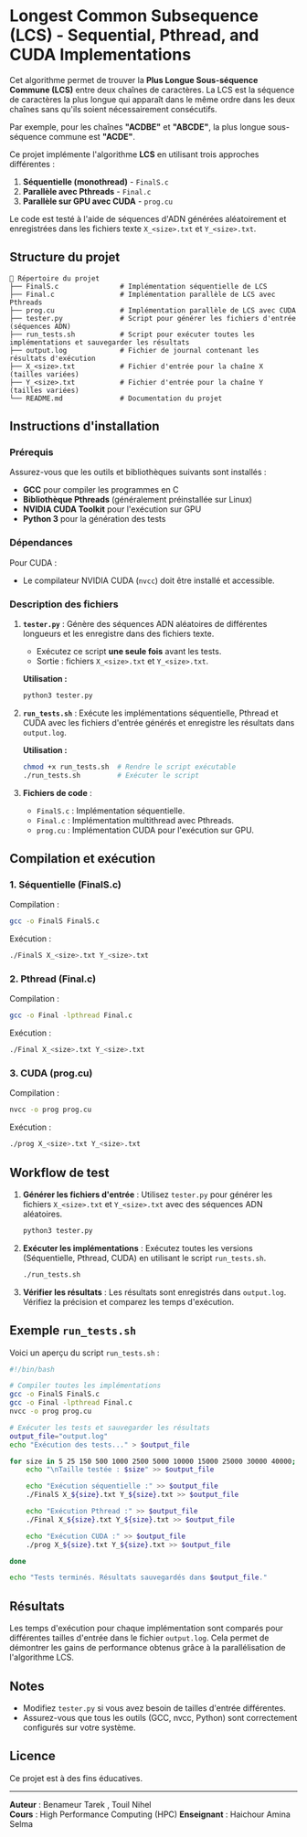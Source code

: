 # Longest Common Subsequence (LCS) - Sequential, Pthread, and CUDA Implementations

Cet algorithme permet de trouver la **Plus Longue Sous-séquence Commune (LCS)** entre deux chaînes de caractères. La LCS est la séquence de caractères la plus longue qui apparaît dans le même ordre dans les deux chaînes sans qu'ils soient nécessairement consécutifs. 

Par exemple, pour les chaînes **"ACDBE"** et **"ABCDE"**, la plus longue sous-séquence commune est **"ACDE"**.

Ce projet implémente l'algorithme **LCS** en utilisant trois approches différentes :
1. **Séquentielle (monothread)** - `FinalS.c`
2. **Parallèle avec Pthreads** - `Final.c`
3. **Parallèle sur GPU avec CUDA** - `prog.cu`

Le code est testé à l'aide de séquences d'ADN générées aléatoirement et enregistrées dans les fichiers texte `X_<size>.txt` et `Y_<size>.txt`.

## Structure du projet
```
📂 Répertoire du projet
├── FinalS.c               # Implémentation séquentielle de LCS
├── Final.c                # Implémentation parallèle de LCS avec Pthreads
├── prog.cu                # Implémentation parallèle de LCS avec CUDA
├── tester.py              # Script pour générer les fichiers d'entrée (séquences ADN)
├── run_tests.sh           # Script pour exécuter toutes les implémentations et sauvegarder les résultats
├── output.log             # Fichier de journal contenant les résultats d'exécution
├── X_<size>.txt           # Fichier d'entrée pour la chaîne X (tailles variées)
├── Y_<size>.txt           # Fichier d'entrée pour la chaîne Y (tailles variées)
└── README.md              # Documentation du projet
```

## Instructions d'installation

### Prérequis
Assurez-vous que les outils et bibliothèques suivants sont installés :
- **GCC** pour compiler les programmes en C
- **Bibliothèque Pthreads** (généralement préinstallée sur Linux)
- **NVIDIA CUDA Toolkit** pour l'exécution sur GPU
- **Python 3** pour la génération des tests

### Dépendances
Pour CUDA :
- Le compilateur NVIDIA CUDA (`nvcc`) doit être installé et accessible.

### Description des fichiers
1. **`tester.py`** : Génère des séquences ADN aléatoires de différentes longueurs et les enregistre dans des fichiers texte.
   - Exécutez ce script **une seule fois** avant les tests.
   - Sortie : fichiers `X_<size>.txt` et `Y_<size>.txt`.

   **Utilisation :**
   ```bash
   python3 tester.py
   ```

2. **`run_tests.sh`** : Exécute les implémentations séquentielle, Pthread et CUDA avec les fichiers d'entrée générés et enregistre les résultats dans `output.log`.
   
   **Utilisation :**
   ```bash
   chmod +x run_tests.sh  # Rendre le script exécutable
   ./run_tests.sh         # Exécuter le script
   ```

3. **Fichiers de code** :
   - `FinalS.c` : Implémentation séquentielle.
   - `Final.c` : Implémentation multithread avec Pthreads.
   - `prog.cu` : Implémentation CUDA pour l'exécution sur GPU.

## Compilation et exécution

### 1. Séquentielle (FinalS.c)
Compilation :
```bash
gcc -o FinalS FinalS.c
```
Exécution :
```bash
./FinalS X_<size>.txt Y_<size>.txt
```

### 2. Pthread (Final.c)
Compilation :
```bash
gcc -o Final -lpthread Final.c
```
Exécution :
```bash
./Final X_<size>.txt Y_<size>.txt
```

### 3. CUDA (prog.cu)
Compilation :
```bash
nvcc -o prog prog.cu
```
Exécution :
```bash
./prog X_<size>.txt Y_<size>.txt
```

## Workflow de test
1. **Générer les fichiers d'entrée** :
   Utilisez `tester.py` pour générer les fichiers `X_<size>.txt` et `Y_<size>.txt` avec des séquences ADN aléatoires.
   ```bash
   python3 tester.py
   ```

2. **Exécuter les implémentations** :
   Exécutez toutes les versions (Séquentielle, Pthread, CUDA) en utilisant le script `run_tests.sh`.
   ```bash
   ./run_tests.sh
   ```

3. **Vérifier les résultats** :
   Les résultats sont enregistrés dans `output.log`. Vérifiez la précision et comparez les temps d'exécution.

## Exemple `run_tests.sh`
Voici un aperçu du script `run_tests.sh` :
```bash
#!/bin/bash

# Compiler toutes les implémentations
gcc -o FinalS FinalS.c
gcc -o Final -lpthread Final.c
nvcc -o prog prog.cu

# Exécuter les tests et sauvegarder les résultats
output_file="output.log"
echo "Exécution des tests..." > $output_file

for size in 5 25 150 500 1000 2500 5000 10000 15000 25000 30000 40000; do
    echo "\nTaille testée : $size" >> $output_file

    echo "Exécution séquentielle :" >> $output_file
    ./FinalS X_${size}.txt Y_${size}.txt >> $output_file

    echo "Exécution Pthread :" >> $output_file
    ./Final X_${size}.txt Y_${size}.txt >> $output_file

    echo "Exécution CUDA :" >> $output_file
    ./prog X_${size}.txt Y_${size}.txt >> $output_file

done

echo "Tests terminés. Résultats sauvegardés dans $output_file."
```

## Résultats
Les temps d'exécution pour chaque implémentation sont comparés pour différentes tailles d'entrée dans le fichier `output.log`. Cela permet de démontrer les gains de performance obtenus grâce à la parallélisation de l'algorithme LCS.

## Notes
- Modifiez `tester.py` si vous avez besoin de tailles d'entrée différentes.
- Assurez-vous que tous les outils (GCC, nvcc, Python) sont correctement configurés sur votre système.

## Licence
Ce projet est à des fins éducatives.

---
**Auteur** : Benameur Tarek , Touil Nihel  
**Cours** : High Performance Computing (HPC)
**Enseignant** : Haichour Amina Selma

